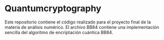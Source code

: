 # Quantumcryptography

Este repositorio contiene el código realizado para el proyecto final de la materia de análisis numérico. El archivo BB84 contiene una implementación sencilla del algoritmo de encriptación cuántica BB84.
